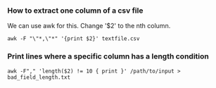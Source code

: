 ### How to extract one column of a csv file

We can use awk for this. Change '$2' to the nth column.

``` awk -F "\"*,\"*" '{print $2}' textfile.csv ```

### Print lines where a specific column has a length condition

``` awk -F"," 'length($2) != 10 { print }' /path/to/input > bad_field_length.txt ```
